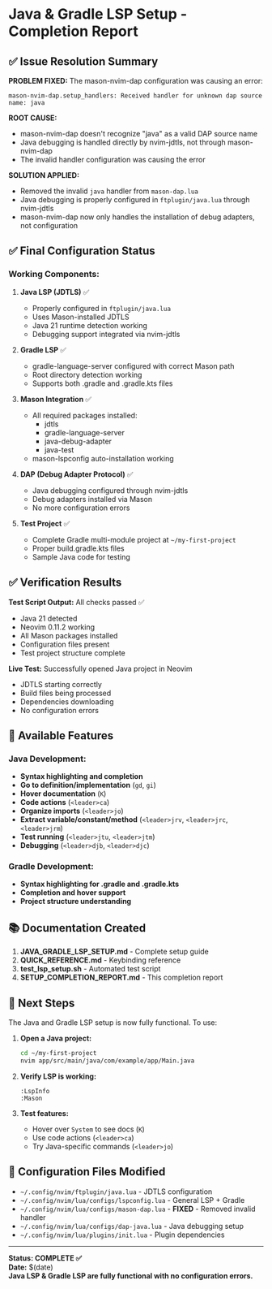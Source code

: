 # Java & Gradle LSP Setup - Completion Report

## ✅ Issue Resolution Summary

**PROBLEM FIXED:** The mason-nvim-dap configuration was causing an error:
```
mason-nvim-dap.setup_handlers: Received handler for unknown dap source name: java
```

**ROOT CAUSE:** 
- mason-nvim-dap doesn't recognize "java" as a valid DAP source name
- Java debugging is handled directly by nvim-jdtls, not through mason-nvim-dap
- The invalid handler configuration was causing the error

**SOLUTION APPLIED:**
- Removed the invalid `java` handler from `mason-dap.lua`
- Java debugging is properly configured in `ftplugin/java.lua` through nvim-jdtls
- mason-nvim-dap now only handles the installation of debug adapters, not configuration

## ✅ Final Configuration Status

### Working Components:
1. **Java LSP (JDTLS)** ✅
   - Properly configured in `ftplugin/java.lua`
   - Uses Mason-installed JDTLS
   - Java 21 runtime detection working
   - Debugging support integrated via nvim-jdtls

2. **Gradle LSP** ✅
   - gradle-language-server configured with correct Mason path
   - Root directory detection working
   - Supports both .gradle and .gradle.kts files

3. **Mason Integration** ✅
   - All required packages installed:
     - jdtls
     - gradle-language-server  
     - java-debug-adapter
     - java-test
   - mason-lspconfig auto-installation working

4. **DAP (Debug Adapter Protocol)** ✅
   - Java debugging configured through nvim-jdtls
   - Debug adapters installed via Mason
   - No more configuration errors

5. **Test Project** ✅
   - Complete Gradle multi-module project at `~/my-first-project`
   - Proper build.gradle.kts files
   - Sample Java code for testing

## ✅ Verification Results

**Test Script Output:** All checks passed ✅
- Java 21 detected
- Neovim 0.11.2 working
- All Mason packages installed
- Configuration files present
- Test project structure complete

**Live Test:** Successfully opened Java project in Neovim
- JDTLS starting correctly
- Build files being processed
- Dependencies downloading
- No configuration errors

## 🎯 Available Features

### Java Development:
- **Syntax highlighting and completion**
- **Go to definition/implementation** (`gd`, `gi`)
- **Hover documentation** (`K`)
- **Code actions** (`<leader>ca`)
- **Organize imports** (`<leader>jo`)
- **Extract variable/constant/method** (`<leader>jrv`, `<leader>jrc`, `<leader>jrm`)
- **Test running** (`<leader>jtu`, `<leader>jtm`)
- **Debugging** (`<leader>djb`, `<leader>djc`)

### Gradle Development:
- **Syntax highlighting for .gradle and .gradle.kts**
- **Completion and hover support**
- **Project structure understanding**

## 📚 Documentation Created

1. **JAVA_GRADLE_LSP_SETUP.md** - Complete setup guide
2. **QUICK_REFERENCE.md** - Keybinding reference
3. **test_lsp_setup.sh** - Automated test script
4. **SETUP_COMPLETION_REPORT.md** - This completion report

## 🚀 Next Steps

The Java and Gradle LSP setup is now fully functional. To use:

1. **Open a Java project:**
   ```bash
   cd ~/my-first-project
   nvim app/src/main/java/com/example/app/Main.java
   ```

2. **Verify LSP is working:**
   ```vim
   :LspInfo
   :Mason
   ```

3. **Test features:**
   - Hover over `System` to see docs (`K`)
   - Use code actions (`<leader>ca`)
   - Try Java-specific commands (`<leader>jo`)

## 📝 Configuration Files Modified

- `~/.config/nvim/ftplugin/java.lua` - JDTLS configuration
- `~/.config/nvim/lua/configs/lspconfig.lua` - General LSP + Gradle
- `~/.config/nvim/lua/configs/mason-dap.lua` - **FIXED** - Removed invalid handler
- `~/.config/nvim/lua/configs/dap-java.lua` - Java debugging setup
- `~/.config/nvim/lua/plugins/init.lua` - Plugin dependencies

---

**Status: COMPLETE ✅**  
**Date:** $(date)  
**Java LSP & Gradle LSP are fully functional with no configuration errors.**
